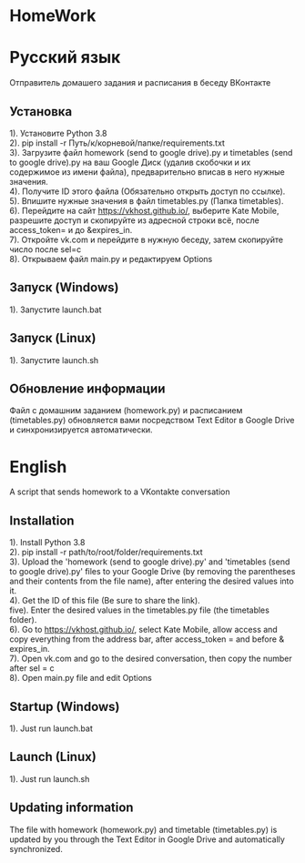 # HomeWork

# Русский язык
Отправитель домашего задания и расписания в беседу ВКонтакте

## Установка
1). Установите Python 3.8  
2). pip install -r Путь/к/корневой/папке/requirements.txt  
3). Загрузите файл homework (send to google drive).py и timetables (send to google drive).py на ваш Google Диск (удалив скобочки и их содержимое из имени файла), предварительно вписав в него нужные значения.  
4). Получите ID этого файла (Обязательно открыть доступ по ссылке).  
5). Впишите нужные значения в файл timetables.py (Папка timetables).  
6). Перейдите на сайт https://vkhost.github.io/, выберите Kate Mobile, разрешите доступ и скопируйте из адресной строки всё, после access_token= и до &expires_in.  
7). Откройте vk.com и перейдите в нужную беседу, затем скопируйте число после sel=c  
8). Открываем файл main.py и редактируем Options  

## Запуск (Windows)

1). Запустите launch.bat

## Запуск (Linux)

1). Запустите launch.sh

## Обновление информации

Файл с домашним заданием (homework.py) и расписанием (timetables.py) обновляется вами посредством Text Editor в Google Drive и синхронизируется автоматически.

# English
A script that sends homework to a VKontakte conversation

## Installation
1). Install Python 3.8  
2). pip install -r path/to/root/folder/requirements.txt  
3). Upload the 'homework (send to google drive).py' and 'timetables (send to google drive).py' files to your Google Drive (by removing the parentheses and their contents from the file name), after entering the desired values into it.  
4). Get the ID of this file (Be sure to share the link).  
five). Enter the desired values in the timetables.py file (the timetables folder).  
6). Go to https://vkhost.github.io/, select Kate Mobile, allow access and copy everything from the address bar, after access_token = and before & expires_in.  
7). Open vk.com and go to the desired conversation, then copy the number after sel = c  
8). Open main.py file and edit Options  

## Startup (Windows)

1). Just run launch.bat

## Launch (Linux)

1). Just run launch.sh

## Updating information

The file with homework (homework.py) and timetable (timetables.py) is updated by you through the Text Editor in Google Drive and automatically synchronized.
